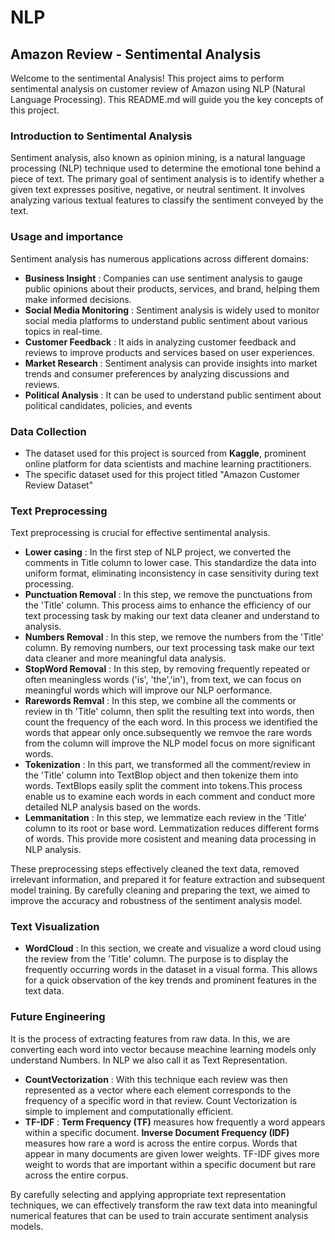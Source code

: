 # NLP
## Amazon Review - Sentimental Analysis
Welcome to the sentimental Analysis! This project aims to perform sentimental analysis on customer review of Amazon  using NLP (Natural Language Processing). This README.md will guide you the key concepts of this project.
### Introduction to Sentimental Analysis
Sentiment analysis, also known as opinion mining, is a natural language processing (NLP) technique used to determine the emotional tone behind a piece of text. The primary goal of sentiment analysis is to identify whether a given text expresses positive, negative, or neutral sentiment. It involves analyzing various textual features to classify the sentiment conveyed by the text.
### Usage and importance
Sentiment analysis has numerous applications across different domains:

* __Business Insight__ : Companies can use sentiment analysis to gauge public opinions about their products, services, and brand, helping them make informed decisions.
* __Social Media Monitoring__ : Sentiment analysis is widely used to monitor social media platforms to understand public sentiment about various topics in real-time.
* __Customer Feedback__ : It aids in analyzing customer feedback and reviews to improve products and services based on user experiences.
* __Market Research__ : Sentiment analysis can provide insights into market trends and consumer preferences by analyzing discussions and reviews.
* __Political Analysis__ : It can be used to understand public sentiment about political candidates, policies, and events
### Data Collection
- The dataset used for this project is sourced from __Kaggle__, prominent online platform for data scientists and machine learning practitioners.
- The specific dataset used for this project titled "Amazon Customer Review Dataset"
### Text Preprocessing
Text preprocessing is crucial for effective sentimental analysis.
* __Lower casing__ : In the first step of NLP project, we converted the comments in Title column to lower case. This standardize the data into uniform format, eliminating inconsistency in case sensitivity during text processing.
* __Punctuation Removal__ : In this step, we remove the punctuations from the 'Title' column. This process aims to enhance the efficiency of our text processing task by making our text data cleaner and understand to analysis.
* __Numbers Removal__ : In this step, we remove the numbers from the 'Title' column. By removing numbers, our text processing task make our text data cleaner and more meaningful data analysis.
* __StopWord Removal__ : In this step, by removing frequently repeated or often meaningless words ('is', 'the','in'), from text, we can focus on meaningful words which will improve our NLP oerformance.
* __Rarewords Remval__ : In this step, we combine all the comments or review in th 'Title' column, then split the resulting text into words, then count the frequency of the each word. In this process we identified the words that appear only once.subsequently we remvoe the rare words from the column will improve the NLP model focus on more significant words.
* __Tokenization__ : In this part, we transformed all the comment/review in the 'Title' column into TextBlop object and then tokenize them into words. TextBlops easily split the comment into tokens.This process enable us to examine each words in each comment and conduct more detailed NLP analysis based on the words.
* __Lemmanitation__ : In this step, we lemmatize each review in the 'Title' column to its root or base word. Lemmatization reduces different forms of words. This provide more cosistent and meaning data processing in NLP analysis.

These preprocessing steps effectively cleaned the text data, removed irrelevant information, and prepared it for feature extraction and subsequent model training. By carefully cleaning and preparing the text, we aimed to improve the accuracy and robustness of the sentiment analysis model.
### Text Visualization
* __WordCloud__ : In this section, we create and visualize a word cloud using the review from the 'Title' column. The purpose is to display the frequently occurring words in the dataset in a visual forma. This allows for a quick observation of the key trends and prominent features in the text data.
### Future Engineering
It is the process of extracting features from raw data. In this, we are converting each word into vector because meachine learning models only understand Numbers. In NLP we also call it as Text Representation.
* __CountVectorization__ : With this technique each review was then represented as a vector where each element corresponds to the frequency of a specific word in that review. Count Vectorization is simple to implement and computationally efficient.
* __TF-IDF__ : **Term Frequency (TF)**  measures how frequently a word appears within a specific document. **Inverse Document Frequency (IDF)** measures how rare a word is across the entire corpus. Words that appear in many documents are given lower weights. TF-IDF gives more weight to words that are important within a specific document but rare across the entire corpus.

By carefully selecting and applying appropriate text representation techniques, we can effectively transform the raw text data into meaningful numerical features that can be used to train accurate sentiment analysis models.
  

